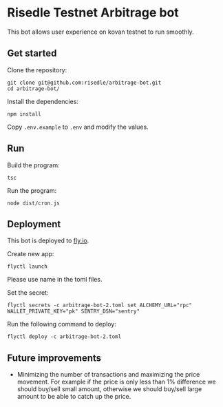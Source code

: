 # Risedle Testnet Arbitrage bot

This bot allows user experience on kovan testnet to run smoothly.

## Get started

Clone the repository:

    git clone git@github.com:risedle/arbitrage-bot.git
    cd arbitrage-bot/

Install the dependencies:

    npm install

Copy `.env.example` to `.env` and modify the values.

## Run

Build the program:

    tsc

Run the program:

    node dist/cron.js

## Deployment

This bot is deployed to [fly.io](https://fly.io/docs/introduction/).

Create new app:

    flyctl launch

Please use name in the toml files.

Set the secret:

    flyctl secrets -c arbitrage-bot-2.toml set ALCHEMY_URL="rpc" WALLET_PRIVATE_KEY="pk" SENTRY_DSN="sentry"

Run the following command to deploy:

    flyctl deploy -c arbitrage-bot-2.toml

## Future improvements

-   Minimizing the number of transactions and maximizing the price movement. For
    example if the price is only less than 1% difference we should buy/sell
    small amount, otherwise we should buy/sell large amount to be able to catch
    up the price.

